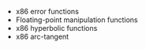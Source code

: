 * x86 error functions
* Floating-point manipulation functions
* x86 hyperbolic functions
* x86 arc-tangent